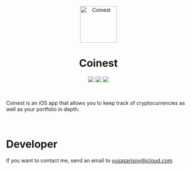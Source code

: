 <div align="center">
  <img width="100" height="100" alt="Coinest" src="https://i.ibb.co/SV0BC7N/coinest.png">
  </br>
  <h1><b>Coinest</b></h1>
</div>

<div align="center">

![](https://img.shields.io/badge/Editor-Xcode-informational?style=flat&logo=xcode&logoColor=white&color=4D65D8) ![](https://img.shields.io/badge/Language-Swift-informational?style=flat&logo=swift&logoColor=white&color=4D65D8) ![](https://img.shields.io/badge/UI%20Framework-SwiftUI-informational?style=flat&logo=swift&logoColor=white&color=4D65D8)

</div>

</br>

Coinest is an iOS app that allows you to keep track of cryptocurrencies as well as your portfolio in depth.

</br>

# <b>Developer</b>

If you want to contact me, send an email to yusasarisoy@icloud.com.
